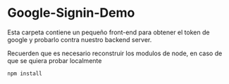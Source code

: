 # Google-Signin-Demo

Esta carpeta contiene un pequeño front-end para obtener el token de google y probarlo contra nuestro backend server.

Recuerden que es necesario reconstruir los modulos de node, en caso de que se quiera probar localmente

```
npm install
```